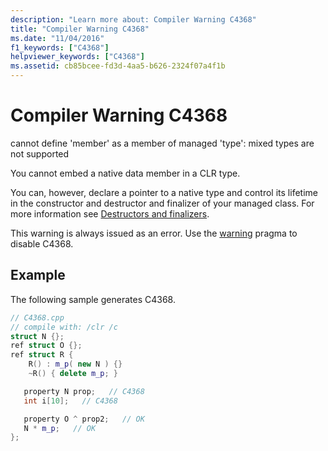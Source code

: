 ```yaml
---
description: "Learn more about: Compiler Warning C4368"
title: "Compiler Warning C4368"
ms.date: "11/04/2016"
f1_keywords: ["C4368"]
helpviewer_keywords: ["C4368"]
ms.assetid: cb85bcee-fd3d-4aa5-b626-2324f07a4f1b
---
```

# Compiler Warning C4368

cannot define 'member' as a member of managed 'type': mixed types are not supported

You cannot embed a native data member in a CLR type.

You can, however, declare a pointer to a native type and control its lifetime in the constructor and destructor and finalizer of your managed class. For more information see [Destructors and finalizers](../../dotnet/how-to-define-and-consume-classes-and-structs-cpp-cli.md#BKMK_Destructors_and_finalizers).

This warning is always issued as an error. Use the [warning](../../preprocessor/warning.md) pragma to disable C4368.

## Example

The following sample generates C4368.

```cpp
// C4368.cpp
// compile with: /clr /c
struct N {};
ref struct O {};
ref struct R {
    R() : m_p( new N ) {}
    ~R() { delete m_p; }

   property N prop;   // C4368
   int i[10];   // C4368

   property O ^ prop2;   // OK
   N * m_p;   // OK
};
```
